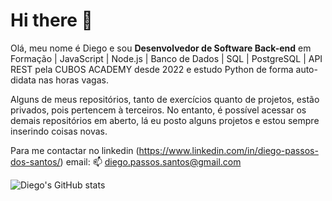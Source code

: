 # Hi there 👋

Olá, meu nome é Diego e sou 
**Desenvolvedor de Software Back-end** em Formação | JavaScript | Node.js | Banco de Dados | SQL | PostgreSQL | API REST
pela CUBOS ACADEMY desde 2022 e estudo Python de forma auto-didata nas horas vagas.

Alguns de meus repositórios, tanto de exercícios quanto de projetos, estão privados, pois pertencem à terceiros. No entanto, é possível acessar os demais repositórios em aberto, lá eu posto alguns projetos e estou sempre inserindo coisas novas.

Para me contactar no linkedin (https://www.linkedin.com/in/diego-passos-dos-santos/)
email:
:mailbox: diego.passos.santos@gmail.com

![Diego's GitHub stats](https://github-readme-stats.vercel.app/api?username=1983-diego&show_icons=true&theme=radical)

